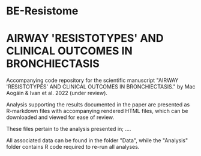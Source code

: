 # BE-Resistome
# AIRWAY 'RESISTOTYPES' AND CLINICAL OUTCOMES IN BRONCHIECTASIS

Accompanying code repository for the scientific manuscript "AIRWAY 'RESISTOTYPES' AND CLINICAL OUTCOMES IN BRONCHIECTASIS." by Mac Aogáin & Ivan et al. 2022 (under review).

Analysis supporting the results documented in the paper are presented as R-markdown files with accompanying rendered HTML files, which can be downloaded and viewed for ease of review. 

These files pertain to the analysis presented in;
....

All associated data can be found in the folder "Data", while the "Analysis" folder contains R code required to re-run all analyses.
